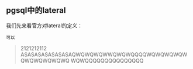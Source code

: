## pgsql中的lateral

我们先来看官方对lateral的定义：


````
可以
````
> 2121212112
> ASASASASASASASAQWQWQWQWWQWQWQQQQWQWQWQWQWQWQWQWQWQWQ
> WQWQQQQQQQQQQQQQQQ